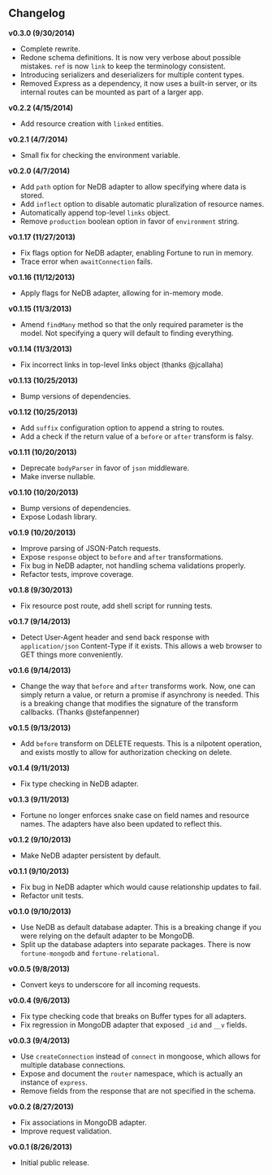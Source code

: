 ## Changelog
**v0.3.0 (9/30/2014)**
* Complete rewrite.
* Redone schema definitions. It is now very verbose about possible mistakes. `ref` is now `link` to keep the terminology consistent.
* Introducing serializers and deserializers for multiple content types.
* Removed Express as a dependency, it now uses a built-in server, or its internal routes can be mounted as part of a larger app.

**v0.2.2 (4/15/2014)**
* Add resource creation with `linked` entities.

**v0.2.1 (4/7/2014)**
* Small fix for checking the environment variable.

**v0.2.0 (4/7/2014)**
* Add `path` option for NeDB adapter to allow specifying where data is stored.
* Add `inflect` option to disable automatic pluralization of resource names.
* Automatically append top-level `links` object.
* Remove `production` boolean option in favor of `environment` string.

**v0.1.17 (11/27/2013)**
* Fix flags option for NeDB adapter, enabling Fortune to run in memory.
* Trace error when `awaitConnection` fails.

**v0.1.16 (11/12/2013)**
* Apply flags for NeDB adapter, allowing for in-memory mode.

**v0.1.15 (11/3/2013)**
* Amend `findMany` method so that the only required parameter is the model. Not specifying a query will default to finding everything.

**v0.1.14 (11/3/2013)**
* Fix incorrect links in top-level links object (thanks @jcallaha)

**v0.1.13 (10/25/2013)**
* Bump versions of dependencies.

**v0.1.12 (10/25/2013)**
* Add `suffix` configuration option to append a string to routes.
* Add a check if the return value of a `before` or `after` transform is falsy.

**v0.1.11 (10/20/2013)**
* Deprecate `bodyParser` in favor of `json` middleware.
* Make inverse nullable.

**v0.1.10 (10/20/2013)**
* Bump versions of dependencies.
* Expose Lodash library.

**v0.1.9 (10/20/2013)**
* Improve parsing of JSON-Patch requests.
* Expose `response` object to `before` and `after` transformations.
* Fix bug in NeDB adapter, not handling schema validations properly.
* Refactor tests, improve coverage.

**v0.1.8 (9/30/2013)**
* Fix resource post route, add shell script for running tests.

**v0.1.7 (9/14/2013)**
* Detect User-Agent header and send back response with `application/json` Content-Type if it exists. This allows a web browser to GET things more conveniently.

**v0.1.6 (9/14/2013)**
* Change the way that `before` and `after` transforms work. Now, one can simply return a value, or return a promise if asynchrony is needed. This is a breaking change that modifies the signature of the transform callbacks. (Thanks @stefanpenner)

**v0.1.5 (9/13/2013)**
* Add `before` transform on DELETE requests. This is a nilpotent operation, and exists mostly to allow for authorization checking on delete.

**v0.1.4 (9/11/2013)**
* Fix type checking in NeDB adapter.

**v0.1.3 (9/11/2013)**
* Fortune no longer enforces snake case on field names and resource names. The adapters have also been updated to reflect this.

**v0.1.2 (9/10/2013)**
* Make NeDB adapter persistent by default.

**v0.1.1 (9/10/2013)**
* Fix bug in NeDB adapter which would cause relationship updates to fail.
* Refactor unit tests.

**v0.1.0 (9/10/2013)**
* Use NeDB as default database adapter. This is a breaking change if you were relying on the default adapter to be MongoDB.
* Split up the database adapters into separate packages. There is now `fortune-mongodb` and `fortune-relational`.

**v0.0.5 (9/8/2013)**
* Convert keys to underscore for all incoming requests.

**v0.0.4 (9/6/2013)**
* Fix type checking code that breaks on Buffer types for all adapters.
* Fix regression in MongoDB adapter that exposed `_id` and `__v` fields.

**v0.0.3 (9/4/2013)**
* Use `createConnection` instead of `connect` in mongoose, which allows for multiple database connections.
* Expose and document the `router` namespace, which is actually an instance of `express`.
* Remove fields from the response that are not specified in the schema.

**v0.0.2 (8/27/2013)**
* Fix associations in MongoDB adapter.
* Improve request validation.

**v0.0.1 (8/26/2013)**
* Initial public release.
